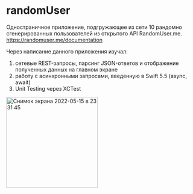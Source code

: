 # randomUser
Одностраничное приложение, подгружающее из сети 10 рандомно сгенерированных пользователей из открытого API RandomUser.me.
https://randomuser.me/documentation 

Через написание данного приложения изучал: 
1) сетевые REST-запросы, парсинг JSON-ответов и отображение полученных данных на главном экране
2) работу с асинхронными запросами, введенную в Swift 5.5 (async, await)
3) Unit Testing через XCTest


<img width="242" alt="Снимок экрана 2022-05-15 в 23 31 45" src="https://user-images.githubusercontent.com/47087482/168492678-7af99361-9315-4360-b758-1952b6baa324.png">
